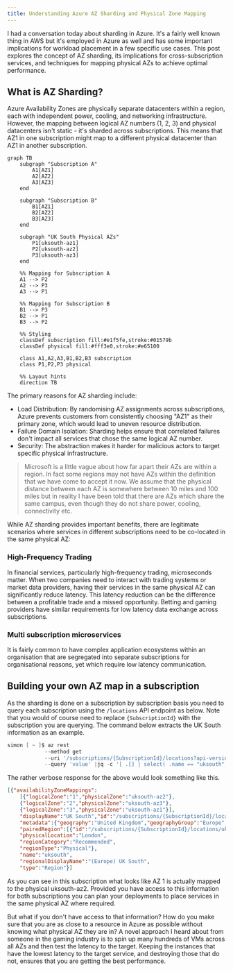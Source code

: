 ```yaml
---
title: Understanding Azure AZ Sharding and Physical Zone Mapping
---
```


I had a conversation today about sharding in Azure. It's a fairly well known thing in AWS but it's employed in Azure as well and has some important implications for workload placement in a few specific use cases. This post explores the concept of AZ sharding, its implications for cross-subscription services, and techniques for mapping physical AZs to achieve optimal performance.

## What is AZ Sharding?

Azure Availability Zones are physically separate datacenters within a region, each with independent power, cooling, and networking infrastructure. However, the mapping between logical AZ numbers (1, 2, 3) and physical datacenters isn't static - it's sharded across subscriptions. This means that AZ1 in one subscription might map to a different physical datacenter than AZ1 in another subscription.

```mermaid
graph TB
    subgraph "Subscription A"
        A1[AZ1]
        A2[AZ2]
        A3[AZ3]
    end

    subgraph "Subscription B"
        B1[AZ1]
        B2[AZ2]
        B3[AZ3]
    end

    subgraph "UK South Physical AZs"
        P1[uksouth-az1]
        P2[uksouth-az2]
        P3[uksouth-az3]
    end

    %% Mapping for Subscription A
    A1 --> P2
    A2 --> P3
    A3 --> P1

    %% Mapping for Subscription B
    B1 --> P3
    B2 --> P1
    B3 --> P2

    %% Styling
    classDef subscription fill:#e1f5fe,stroke:#01579b
    classDef physical fill:#fff3e0,stroke:#e65100
    
    class A1,A2,A3,B1,B2,B3 subscription
    class P1,P2,P3 physical

    %% Layout hints
    direction TB
```

The primary reasons for AZ sharding include:

- Load Distribution: By randomising AZ assignments across subscriptions, Azure prevents customers from consistently choosing "AZ1" as their primary zone, which would lead to uneven resource distribution.
- Failure Domain Isolation: Sharding helps ensure that correlated failures don't impact all services that chose the same logical AZ number.
- Security: The abstraction makes it harder for malicious actors to target specific physical infrastructure.

> Microsoft is a little vague about how far apart their AZs are within a
> region. In fact some regions may not have AZs within the definition that we
> have come to accept it now. We assume that the physical distance between each
> AZ is somewhere between 10 miles and 100 miles but in reality I have been
> told that there are AZs which share the same campus, even though they do not
> share power, cooling, connectivity etc.

While AZ sharding provides important benefits, there are legitimate scenarios where services in different subscriptions need to be co-located in the same physical AZ:

### High-Frequency Trading

In financial services, particularly high-frequency trading, microseconds matter. When two companies need to interact with trading systems or market data providers, having their services in the same physical AZ can significantly reduce latency. This latency reduction can be the difference between a profitable trade and a missed opportunity. Betting and gaming providers have similar requirements for low latency data exchange across subscriptions.

### Multi subscription microservices

It is fairly common to have complex application ecosystems within an organisation that are segregated into separate subscriptions for organisational reasons, yet which require low latency communication.

## Building your own AZ map in a subscription

As the sharding is done on a subscription by subscription basis you need to query each subscription using the `/locations` API endpoint as below. Note that you would of course need to replace `{SubscriptionId}` with the subscription you are querying. The command below extracts the UK South information as an example.

```powershell
simon [ ~ ]$ az rest 
            --method get 
            --uri '/subscriptions/{SubscriptionId}/locations?api-version=2022-12-01'  
            --query 'value' |jq -c '[ .[] | select( .name == "uksouth")]'
```

The rather verbose response for the above would look something like this. 

```json
[{"availabilityZoneMappings":
    [{"logicalZone":"1","physicalZone":"uksouth-az2"},
    {"logicalZone":"2","physicalZone":"uksouth-az3"},
    {"logicalZone":"3","physicalZone":"uksouth-az1"}],
    "displayName":"UK South","id":"/subscriptions/{SubscriptionId}/locations/uksouth",
    "metadata":{"geography":"United Kingdom","geographyGroup":"Europe","latitude":"50.941","longitude":"-0.799",
    "pairedRegion":[{"id":"/subscriptions/{SubscriptionId}/locations/ukwest","name":"ukwest"}],
    "physicalLocation":"London",
    "regionCategory":"Recommended",
    "regionType":"Physical"},
    "name":"uksouth",
    "regionalDisplayName":"(Europe) UK South",
    "type":"Region"}]
```

As you can see in this subscription what looks like AZ 1 is actually mapped to the physical uksouth-az2. Provided you have access to this information for both subscriptions you can plan your deployments to place services in the same physical AZ where required.

But what if you don't have access to that information? How do you make sure that you are as close to a resource in Azure as possible without knowing what physical AZ they are in? A novel approach I heard about from someone in the gaming industry is to spin up many hundreds of VMs across all AZs and then test the latency to the target. Keeping the instances that have the lowest latency to the target service, and destroying those that do not, ensures that you are getting the best performance.
